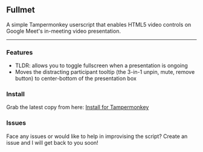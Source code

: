 ## Fullmet
A simple Tampermonkey userscript that enables HTML5 video controls on Google Meet's in-meeting video presentation. 

-----

### Features
- TLDR: allows you to toggle fullscreen when a presentation is ongoing
- Moves the distracting participant tooltip (the 3-in-1 unpin, mute, remove button) to center-bottom of the presentation box

### Install
Grab the latest copy from here: [Install for Tampermonkey](https://github.com/leewp14/Fullmet/raw/main/Fullmet.user.js)

### Issues
Face any issues or would like to help in improvising the script? Create an issue and I will get back to you soon!
